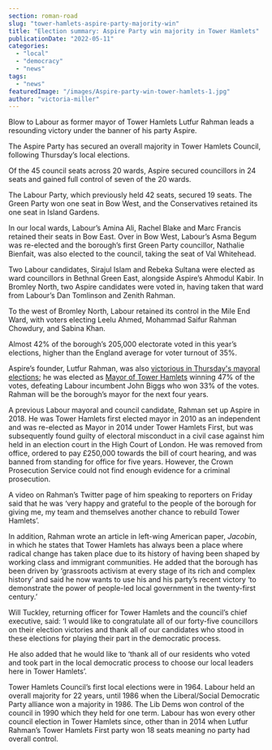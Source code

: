 ```yaml
---
section: roman-road
slug: "tower-hamlets-aspire-party-majority-win"
title: "Election summary: Aspire Party win majority in Tower Hamlets"
publicationDate: "2022-05-11"
categories: 
  - "local"
  - "democracy"
  - "news"
tags: 
  - "news"
featuredImage: "/images/Aspire-party-win-tower-hamlets-1.jpg"
author: "victoria-miller"
---
```


Blow to Labour as former mayor of Tower Hamlets Lutfur Rahman leads a resounding victory under the banner of his party Aspire.

The Aspire Party has secured an overall majority in Tower Hamlets Council, following Thursday’s local elections. 

Of the 45 council seats across 20 wards, Aspire secured councillors in 24 seats and gained full control of seven of the 20 wards.

The Labour Party, which previously held 42 seats, secured 19 seats. The Green Party won one seat in Bow West, and the Conservatives retained its one seat in Island Gardens.

In our local wards, Labour’s Amina Ali, Rachel Blake and Marc Francis retained their seats in Bow East. Over in Bow West, Labour’s Asma Begum was re-elected and the borough’s first Green Party councillor, Nathalie Bienfait, was also elected to the council, taking the seat of Val Whitehead.

Two Labour candidates, Sirajul Islam and Rebeka Sultana were elected as ward councillors in Bethnal Green East, alongside Aspire’s Ahmodul Kabir. In Bromley North, two Aspire candidates were voted in, having taken that ward from Labour’s Dan Tomlinson and Zenith Rahman.

To the west of Bromley North, Labour retained its control in the Mile End Ward, with voters electing Leelu Ahmed, Mohammad Saifur Rahman Chowdury, and Sabina Khan. 

Almost 42% of the borough’s 205,000 electorate voted in this year’s elections, higher than the England average for voter turnout of 35%. 

Aspire’s founder, Lutfur Rahman, was also [victorious in Thursday's mayoral elections](https://romanroadlondon.com/notices/luftur-rahman-is-the-new-mayor-of-tower-hamlets/); he was elected as [Mayor of Tower Hamlets](https://democracy.towerhamlets.gov.uk/mgMemberIndex.aspx?bcr=1) winning 47% of the votes, defeating Labour incumbent John Biggs who won 33% of the votes.  Rahman will be the borough’s mayor for the next four years.

A previous Labour mayoral and council candidate, Rahman set up Aspire in 2018. He was Tower Hamlets first elected mayor in 2010 as an independent and was re-elected as Mayor in 2014 under Tower Hamlets First, but was subsequently found guilty of electoral misconduct in a civil case against him held in an election court in the High Court of London. He was removed from office, ordered to pay £250,000 towards the bill of court hearing, and was banned from standing for office for five years. However, the Crown Prosecution Service could not find enough evidence for a criminal prosecution.

A video on Rahman’s Twitter page of him speaking to reporters on Friday said that he was ‘very happy and grateful to the people of the borough for giving me, my team and themselves another chance to rebuild Tower Hamlets’.

In addition, Rahman wrote an article in left-wing American paper, _Jacobin_, in which he states that Tower Hamlets has always been a place where radical change has taken place due to its history of having been shaped by working class and immigrant communities. He added that the borough has been driven by ‘grassroots activism at every stage of its rich and complex history’ and said he now wants to use his and his party’s recent victory ‘to demonstrate the power of people-led local government in the twenty-first century.’

Will Tuckley, returning officer for Tower Hamlets and the council’s chief executive, said: ‘I would like to congratulate all of our forty-five councillors on their election victories and thank all of our candidates who stood in these elections for playing their part in the democratic process.

He also added that he would like to ‘thank all of our residents who voted and took part in the local democratic process to choose our local leaders here in Tower Hamlets’.

Tower Hamlets Council’s first local elections were in 1964. Labour held an overall majority for 22 years, until 1986 when the Liberal/Social Democratic Party alliance won a majority in 1986. The Lib Dems won control of the council in 1990 which they held for one term. Labour has won every other council election in Tower Hamlets since, other than in 2014 when Lutfur Rahman’s Tower Hamlets First party won 18 seats meaning no party had overall control.


